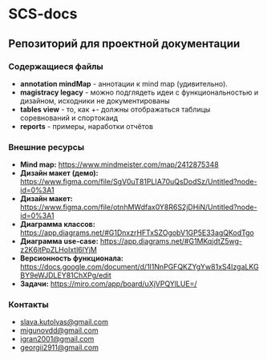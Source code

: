 # SCS-docs

## Репозиторий для проектной документации

### Содержащиеся файлы

+ **annotation mindMap** - аннотации к mind map (удивительно).
+ **magistracy legacy** - можно подглядеть идеи с функциональностью и дизайном, исходники не документированы
+ **tables view** - то, как +- должны отображаться таблицы соревнований и спортокаид
+ **reports** - примеры, наработки отчётов

### Внешние ресурсы

+ **Mind map:** https://www.mindmeister.com/map/2412875348
+ **Дизайн макет (демо):** https://www.figma.com/file/SgV0uT81PLIA70uQsDodSz/Untitled?node-id=0%3A1
+ **Дизайн макет:** https://www.figma.com/file/otnhMWdfax0Y8R6S2jDHiN/Untitled?node-id=0%3A1
+ **Диаграмма классов:** https://app.diagrams.net/#G1DnxzrHFTxSZOgobV1GP5E33agQKodTgo
+ **Диаграмма use-case:** https://app.diagrams.net/#G1MKqjdtZ5wg-z2K6itPpZLHoIxtl6lYjM
+ **Версионность функционала:** https://docs.google.com/document/d/1l1NnPGFQKZYgYw81xS4IzgaLKGBY9eWJDLEY81ChXPg/edit 
+ **Задачи:** https://miro.com/app/board/uXjVPQYlLUE=/

### Контакты

+ slava.kutolvas@gmail.com
+ migunovdd@gmail.com
+ igran2001@gmail.com
+ georgii2911@gmail.com

